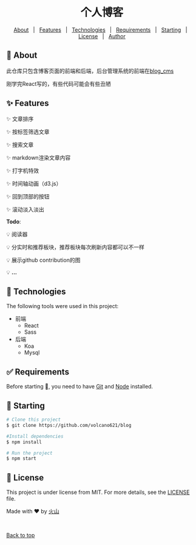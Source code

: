 <div align=center id="top">
  <h1>个人博客</h1>
</div>
<p align="center">
  <a href="#dart-about">About</a> &#xa0; | &#xa0;
  <a href="#sparkles-features">Features</a> &#xa0; | &#xa0;
  <a href="#rocket-technologies">Technologies</a> &#xa0; | &#xa0;
  <a href="#white_check_mark-requirements">Requirements</a> &#xa0; | &#xa0;
  <a href="#checkered_flag-starting">Starting</a> &#xa0; | &#xa0;
  <a href="#memo-license">License</a> &#xa0; | &#xa0;
  <a href="https://github.com/volcano621" target="_blank">Author</a>
</p>


## :dart: About

此仓库只包含博客页面的前端和后端，后台管理系统的前端在<a href="https://github.com/volcano621/blog-cms">blog_cms</a>

刚学完React写的，有些代码可能会有些丑陋

## :sparkles: Features
:sparkles: 文章排序

:sparkles: 按标签筛选文章

:sparkles: 搜索文章

:sparkles: markdown渲染文章内容

:sparkles: 打字机特效

:sparkles: 时间轴动画（d3.js）

:sparkles: 回到顶部的按钮

:sparkles: 滚动淡入淡出

**Todo**:

:bulb: 阅读器

:bulb: 分实时和推荐板块，推荐板块每次刷新内容都可以不一样

:bulb: 展示github contribution的图

:bulb: **...**


## :rocket: Technologies

The following tools were used in this project:

+ 前端
  + React
  + Sass
+ 后端
  + Koa
  + Mysql

## :white_check_mark: Requirements

Before starting :checkered_flag:, you need to have [Git](https://git-scm.com) and [Node](https://nodejs.org/en/) installed.

## :checkered_flag: Starting

```bash
# Clone this project
$ git clone https://github.com/volcano621/blog

#Install dependencies
$ npm install

# Run the project
$ npm start

```


## :memo: License

This project is under license from MIT. For more details, see the [LICENSE](LICENSE.md) file.

Made with :heart: by [火山](https://github.com/volcano621)


&#xa0;

<a href="#top">Back to top</a>
